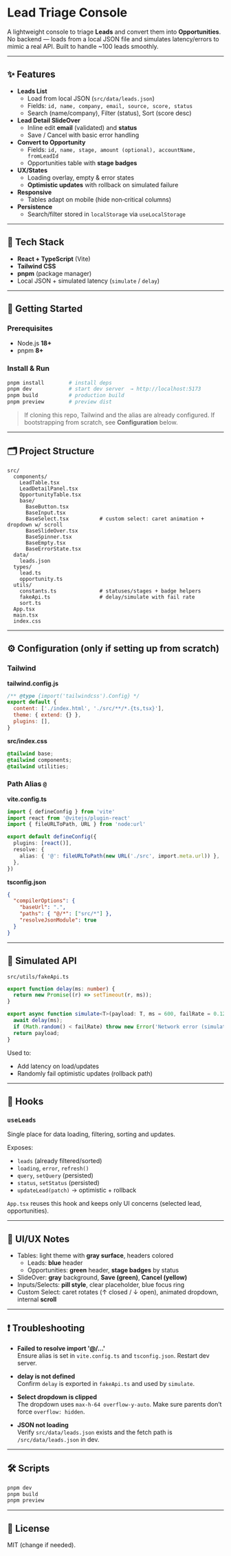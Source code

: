 # Lead Triage Console

A lightweight console to triage **Leads** and convert them into **Opportunities**. No backend — loads from a local JSON file and simulates latency/errors to mimic a real API. Built to handle ~100 leads smoothly.

---

## ✨ Features

- **Leads List**
  - Load from local JSON (`src/data/leads.json`)
  - Fields: `id, name, company, email, source, score, status`
  - Search (name/company), Filter (status), Sort (score desc)
- **Lead Detail SlideOver**
  - Inline edit **email** (validated) and **status**
  - Save / Cancel with basic error handling
- **Convert to Opportunity**
  - Fields: `id, name, stage, amount (optional), accountName, fromLeadId`
  - Opportunities table with **stage badges**
- **UX/States**
  - Loading overlay, empty & error states
  - **Optimistic updates** with rollback on simulated failure
- **Responsive**
  - Tables adapt on mobile (hide non‑critical columns)
- **Persistence**
  - Search/filter stored in `localStorage` via `useLocalStorage`

---

## 🧰 Tech Stack

- **React + TypeScript** (Vite)
- **Tailwind CSS**
- **pnpm** (package manager)
- Local JSON + simulated latency (`simulate` / `delay`)

---

## 🚀 Getting Started

### Prerequisites
- Node.js **18+**
- pnpm **8+**

### Install & Run
```bash
pnpm install        # install deps
pnpm dev            # start dev server  → http://localhost:5173
pnpm build          # production build
pnpm preview        # preview dist
```

> If cloning this repo, Tailwind and the alias are already configured. If bootstrapping from scratch, see **Configuration** below.

---

## 🗂️ Project Structure

```
src/
  components/
    LeadTable.tsx
    LeadDetailPanel.tsx
    OpportunityTable.tsx
    base/
      BaseButton.tsx
      BaseInput.tsx
      BaseSelect.tsx          # custom select: caret animation + dropdown w/ scroll
      BaseSlideOver.tsx
      BaseSpinner.tsx
      BaseEmpty.tsx
      BaseErrorState.tsx
  data/
    leads.json
  types/
    lead.ts
    opportunity.ts
  utils/
    constants.ts              # statuses/stages + badge helpers
    fakeApi.ts                # delay/simulate with fail rate
    sort.ts
  App.tsx
  main.tsx
  index.css
```

---

## ⚙️ Configuration (only if setting up from scratch)

### Tailwind
**tailwind.config.js**
```js
/** @type {import('tailwindcss').Config} */
export default {
  content: ['./index.html', './src/**/*.{ts,tsx}'],
  theme: { extend: {} },
  plugins: [],
}
```
**src/index.css**
```css
@tailwind base;
@tailwind components;
@tailwind utilities;
```

### Path Alias `@`
**vite.config.ts**
```ts
import { defineConfig } from 'vite'
import react from '@vitejs/plugin-react'
import { fileURLToPath, URL } from 'node:url'

export default defineConfig({
  plugins: [react()],
  resolve: {
    alias: { '@': fileURLToPath(new URL('./src', import.meta.url)) },
  },
})
```
**tsconfig.json**
```json
{
  "compilerOptions": {
    "baseUrl": ".",
    "paths": { "@/*": ["src/*"] },
    "resolveJsonModule": true
  }
}
```

---

## 🧪 Simulated API

`src/utils/fakeApi.ts`
```ts
export function delay(ms: number) {
  return new Promise((r) => setTimeout(r, ms));
}

export async function simulate<T>(payload: T, ms = 600, failRate = 0.12): Promise<T> {
  await delay(ms);
  if (Math.random() < failRate) throw new Error('Network error (simulated)');
  return payload;
}
```

Used to:
- Add latency on load/updates
- Randomly fail optimistic updates (rollback path)

---

## 🧠 Hooks

### `useLeads`
Single place for data loading, filtering, sorting and updates.

Exposes:
- `leads` (already filtered/sorted)
- `loading`, `error`, `refresh()`
- `query`, `setQuery` (persisted)
- `status`, `setStatus` (persisted)
- `updateLead(patch)` → optimistic + rollback

`App.tsx` reuses this hook and keeps only UI concerns (selected lead, opportunities).

---

## 🎨 UI/UX Notes

- Tables: light theme with **gray surface**, headers colored
  - Leads: **blue** header
  - Opportunities: **green** header, **stage badges** by status
- SlideOver: **gray** background, **Save (green)**, **Cancel (yellow)**
- Inputs/Selects: **pill style**, clear placeholder, blue focus ring
- Custom Select: caret rotates (↑ closed / ↓ open), animated dropdown, internal **scroll**

---

## ❗ Troubleshooting

- **Failed to resolve import '@/…'**  
  Ensure alias is set in `vite.config.ts` and `tsconfig.json`. Restart dev server.

- **delay is not defined**  
  Confirm `delay` is exported in `fakeApi.ts` and used by `simulate`.

- **Select dropdown is clipped**  
  The dropdown uses `max-h-64 overflow-y-auto`. Make sure parents don’t force `overflow: hidden`.

- **JSON not loading**  
  Verify `src/data/leads.json` exists and the fetch path is `/src/data/leads.json` in dev.

---

## 🛠 Scripts

```bash
pnpm dev
pnpm build
pnpm preview
```

---

## 📄 License

MIT (change if needed).
